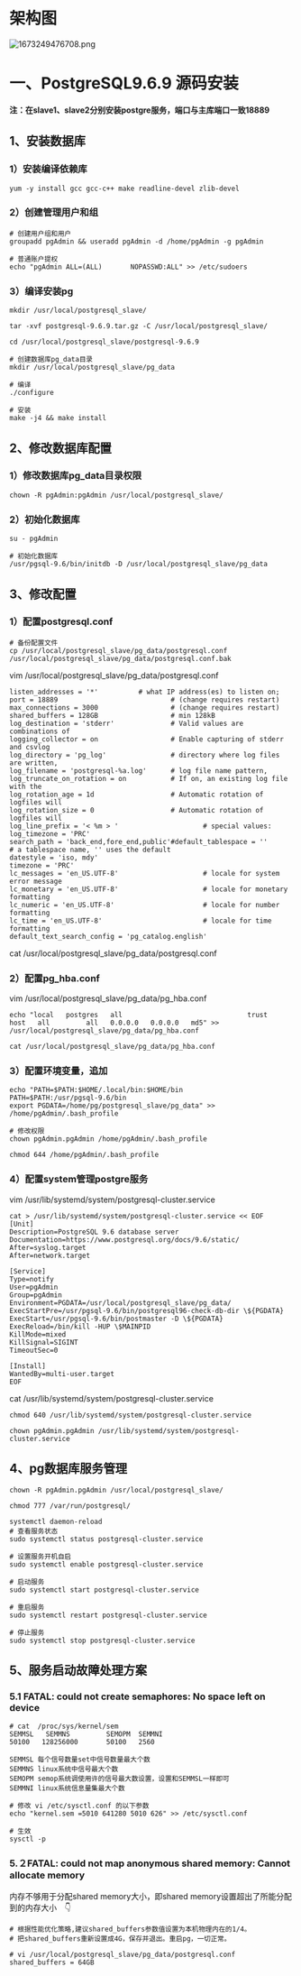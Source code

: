 # 架构图

![1673249476708.png](https://cdn.nlark.com/yuque/0/2023/png/5365995/1673249478996-c897cc90-b08f-4735-bc29-9a2caa60f624.png#averageHue=%23faf9f7&clientId=u57a32249-7b3e-4&crop=0&crop=0&crop=1&crop=1&from=paste&height=222&id=TnMpO&margin=%5Bobject%20Object%5D&name=1673249476708.png&originHeight=222&originWidth=613&originalType=binary&ratio=1&rotation=0&showTitle=false&size=12703&status=done&style=none&taskId=u108d72f1-b151-49f5-9ad9-638670e742f&title=&width=613)

# 一、PostgreSQL9.6.9 源码安装

**注：在slave1、slave2分别安装postgre服务，端口与主库端口一致18889**

## 1、安装数据库

### 1）安装编译依赖库

```shell
yum -y install gcc gcc-c++ make readline-devel zlib-devel
```

### 2）创建管理用户和组

```shell
# 创建用户组和用户
groupadd pgAdmin && useradd pgAdmin -d /home/pgAdmin -g pgAdmin

# 普通账户提权
echo "pgAdmin ALL=(ALL)       NOPASSWD:ALL" >> /etc/sudoers
```

### 3）编译安装pg

```shell
mkdir /usr/local/postgresql_slave/

tar -xvf postgresql-9.6.9.tar.gz -C /usr/local/postgresql_slave/

cd /usr/local/postgresql_slave/postgresql-9.6.9

# 创建数据库pg_data目录
mkdir /usr/local/postgresql_slave/pg_data

# 编译
./configure

# 安装
make -j4 && make install
```

## 2、修改数据库配置

### 1）修改数据库pg_data目录权限

```shell
chown -R pgAdmin:pgAdmin /usr/local/postgresql_slave/
```

### 2）初始化数据库

```shell
su - pgAdmin

# 初始化数据库
/usr/pgsql-9.6/bin/initdb -D /usr/local/postgresql_slave/pg_data
```

## 3、修改配置

### 1）配置postgresql.conf

```shell
# 备份配置文件
cp /usr/local/postgresql_slave/pg_data/postgresql.conf /usr/local/postgresql_slave/pg_data/postgresql.conf.bak 
```

vim /usr/local/postgresql_slave/pg_data/postgresql.conf

```shell
listen_addresses = '*'          # what IP address(es) to listen on;
port = 18889                            # (change requires restart)
max_connections = 3000                  # (change requires restart)
shared_buffers = 128GB                  # min 128kB
log_destination = 'stderr'              # Valid values are combinations of
logging_collector = on                  # Enable capturing of stderr and csvlog
log_directory = 'pg_log'                # directory where log files are written,
log_filename = 'postgresql-%a.log'      # log file name pattern,
log_truncate_on_rotation = on           # If on, an existing log file with the
log_rotation_age = 1d                   # Automatic rotation of logfiles will
log_rotation_size = 0                   # Automatic rotation of logfiles will
log_line_prefix = '< %m > '                     # special values:
log_timezone = 'PRC'
search_path = 'back_end,fore_end,public'#default_tablespace = ''                # a tablespace name, '' uses the default
datestyle = 'iso, mdy'
timezone = 'PRC'
lc_messages = 'en_US.UTF-8'                     # locale for system error message
lc_monetary = 'en_US.UTF-8'                     # locale for monetary formatting
lc_numeric = 'en_US.UTF-8'                      # locale for number formatting
lc_time = 'en_US.UTF-8'                         # locale for time formatting
default_text_search_config = 'pg_catalog.english'
```

cat /usr/local/postgresql_slave/pg_data/postgresql.conf

### 2）配置pg_hba.conf

vim /usr/local/postgresql_slave/pg_data/pg_hba.conf

```shell
echo "local   postgres   all                               trust
host   all         all   0.0.0.0   0.0.0.0   md5" >> /usr/local/postgresql_slave/pg_data/pg_hba.conf

cat /usr/local/postgresql_slave/pg_data/pg_hba.conf
```

### 3）配置环境变量，追加

```shell
echo "PATH=$PATH:$HOME/.local/bin:$HOME/bin
PATH=$PATH:/usr/pgsql-9.6/bin
export PGDATA=/home/pg/postgresql_slave/pg_data" >> /home/pgAdmin/.bash_profile
```

```shell
# 修改权限
chown pgAdmin.pgAdmin /home/pgAdmin/.bash_profile

chmod 644 /home/pgAdmin/.bash_profile
```

### 4）配置system管理postgre服务

vim  /usr/lib/systemd/system/postgresql-cluster.service

```shell
cat > /usr/lib/systemd/system/postgresql-cluster.service << EOF
[Unit]
Description=PostgreSQL 9.6 database server
Documentation=https://www.postgresql.org/docs/9.6/static/
After=syslog.target
After=network.target

[Service]
Type=notify
User=pgAdmin
Group=pgAdmin
Environment=PGDATA=/usr/local/postgresql_slave/pg_data/
ExecStartPre=/usr/pgsql-9.6/bin/postgresql96-check-db-dir \${PGDATA}
ExecStart=/usr/pgsql-9.6/bin/postmaster -D \${PGDATA}
ExecReload=/bin/kill -HUP \$MAINPID
KillMode=mixed
KillSignal=SIGINT
TimeoutSec=0

[Install]
WantedBy=multi-user.target
EOF
```

cat /usr/lib/systemd/system/postgresql-cluster.service

```shell
chmod 640 /usr/lib/systemd/system/postgresql-cluster.service

chown pgAdmin.pgAdmin /usr/lib/systemd/system/postgresql-cluster.service
```

## 4、pg数据库服务管理

```shell
chown -R pgAdmin.pgAdmin /usr/local/postgresql_slave/

chmod 777 /var/run/postgresql/
```

```shell
systemctl daemon-reload
# 查看服务状态
sudo systemctl status postgresql-cluster.service

# 设置服务开机自启
sudo systemctl enable postgresql-cluster.service

# 启动服务
sudo systemctl start postgresql-cluster.service

# 重启服务
sudo systemctl restart postgresql-cluster.service

# 停止服务
sudo systemctl stop postgresql-cluster.service
```

## 5、服务启动故障处理方案

### 5.1 FATAL:  could not create semaphores: No space left on device

```shell
# cat  /proc/sys/kernel/sem
SEMMSL   SEMMNS         SEMOPM  SEMMNI
50100   128256000       50100   2560

SEMMSL 每个信号数量set中信号数量最大个数
SEMMNS linux系统中信号最大个数
SEMOPM semop系统调使用许的信号最大数设置，设置和SEMMSL一样即可
SEMMNI linux系统信息量集最大个数
```

```shell
# 修改 vi /etc/sysctl.conf 的以下参数
echo "kernel.sem =5010 641280 5010 626" >> /etc/sysctl.conf 

# 生效
sysctl -p
```

### 5.２FATAL:  could not map anonymous shared memory: Cannot allocate memory

内存不够用于分配shared memory大小，即shared memory设置超出了所能分配到的内存大小　👇

```shell
# 根据性能优化策略,建议shared_buffers参数值设置为本机物理内在的1/4。
# 把shared_buffers重新设置成4G，保存并退出。重启pg，一切正常。

# vi /usr/local/postgresql_slave/pg_data/postgresql.conf
shared_buffers = 64GB 
```

# 